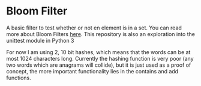 # Bloom Filter

A basic filter to test whether or not en element is in a set. You can read more about Bloom Filters [here](http://en.wikipedia.org/wiki/Bloom_filter). This repository is also an exploration into the unittest module in Python 3

For now I am using 2, 10 bit hashes, which means that the words can be at most 1024 characters long. Currently the hashing function is very poor (any two words which are anagrams will collide), but it is just used as a proof of concept, the more important functionality lies in the contains and add functions.
